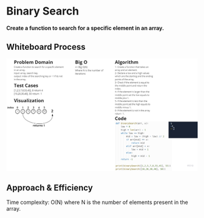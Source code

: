 # Binary Search
**Create a function to search for a specific element in an array.**

## Whiteboard Process
![binary](./Binary.jpg)

## Approach & Efficiency
Time complexity: O(N) where N is the number of elements present in the array.